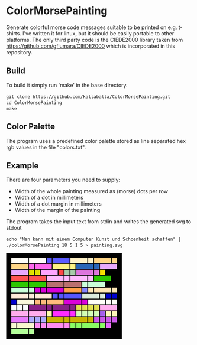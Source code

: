 ColorMorsePainting
============

Generate colorful morse code messages suitable to be printed on e.g. t-shirts.
I've written it for linux, but it should be easily portable to other platforms. 
The only third party code is the CIEDE2000 library taken from https://github.com/gfiumara/CIEDE2000 which is incorporated in this repository.

## Build

To build it simply run 'make' in the base directory.

    git clone https://github.com/kallaballa/ColorMorsePainting.git
    cd ColorMorsePainting
    make

## Color Palette

The program uses a predefined color palette stored as line separated hex rgb values in the file "colors.txt". 

## Example

There are four parameters you need to supply:
* Width of the whole painting measured as (morse) dots per row
* Width of a dot in millimeters
* Width of a dot margin in millimeters
* Width of the margin of the painting

The program takes the input text from stdin and writes the generated svg to stdout

    echo "Man kann mit einem Computer Kunst und Schoenheit schaffen" | ./colorMorsePainting 18 5 1 5 > painting.svg 

![Morse Painting: Kunst und Schönheit](https://github.com/kallaballa/ColorMorsePainting/raw/master/example/painting.png "Morse Painting: Kunst und Schönheit")


